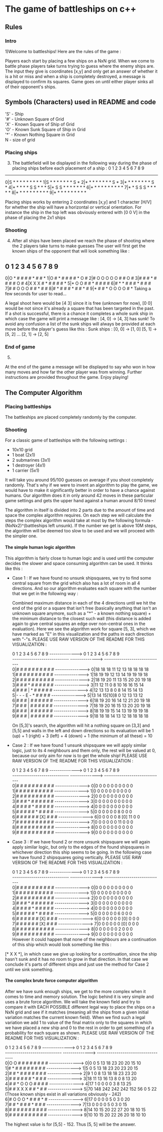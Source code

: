 # The game of battleships on c++

## Rules
### Intro
1)Welcome to battleships! Here are the rules of the game :

Players each start by placing a few ships on a NxN grid.
When we come to battle phase players take turns trying to guess where the enemy ships are.
The input they give is coordinates [x,y] and only get an answer of whether it is a hit or miss
and when a ship is completely destroyed, a message is displayed to confirm its squares.
Game goes on until either player sinks all of their opponent's ships.

## Symbols (Characters) used in README and code
'S' - Ship                                                                                                                                                            
'#' - Unknown Square of Grid                                                                                                                                          
'X' - Known Square of Ship of Grid                                                                                                                                    
'O' - Known Sunk Square of Ship in Grid                                                                                                                               
'*' - Known Nothing Square in Grid                                                                                                                                    
N - size of grid

### Placing ships
3) The battlefield will be displayed in the following way during the phase of placing ships before each placement of a ship :
   0  1  2  3  4  5  6  7  8  9
 ------------------------------
 0|S  *  *  *  *  *  *  *  *  *
 1|S  *  *  *  *  *  *  *  S  *
 2|*  *  *  *  *  *  *  *  S  *
 3|*  *  *  *  *  *  *  *  S  *
 4|*  *  *  *  *  S  S  *  *  *
 5|*  S  S  *  *  *  *  *  *  *
 6|*  *  *  *  *  *  *  *  *  *
 7|*  *  S  S  S  *  *  *  *  *
 8|*  *  *  *  *  *  *  *  *  *
 9|*  *  *  *  *  *  *  *  *  *

Placing ships works by entering 2 coordinates [x,y] and 1 character [H/V] for whether the ship will have a horizontal or vertical orientation.
For instance the ship in the top left was obviously entered with [0 0 V] in the phase of placing the 2x1 ships

### Shooting
4) After all ships have been placed we reach the phase of shooting where the 2 players take turns to make guesses
The user will first get the known ships of the opponent that will look something like :

  0  1  2  3  4  5  6  7  8  9
 ------------------------------
0|O  *  #  #  #  #  *  #  #  *
1|O  #  *  #  #  #  #  *  O  #
2|#  O  O  O  O  O  #  #  O  #
3|#  #  #  *  #  #  #  #  O  #
4|X  X  X  #  *  #  #  #  #  *
5|*  O  O  #  #  *  #  #  #  #
6|#  *  *  #  #  #  *  #  #  #
7|#  #  O  O  O  #  #  *  #  #
8|#  *  #  #  #  *  #  #  *  #
9|*  #  #  *  O  O  O  O  #  *
Taking a few seconds for user to read...

A legal shoot here would be [4 3] since it is free (unknown for now), [0 0] would be not since it's already a square that has been targeted in the past.
If a shot is successful, there is a chance it completes a whole sunk ship in which case the game will print a message like :
[4, 0] -> [4, 3] has sunk!
To avoid any confusion a list of the sunk ships will always be provided at each move before the player's guess like this :
Sunk ships :
[0, 0] -> [1, 0]
[5, 1] -> [5, 2]
...
[2, 1] -> [2, 5]

### End of game
5)
At the end of the game a message will be displayed to say who won in how many moves and how far the other player was from winning.
Further instructions are provided throughout the game. Enjoy playing!

## The Computer Algorithm
### Placing battleships
The battleships are placed completely randomly by the computer.

### Shooting
For a classic game of battleships with the following settings :
- 10x10 grid
- 1 boat (2x1)
- 2 submarines (3x1)
- 1 destroyer (4x1)
- 1 carrier (5x1)
  
It will take you around 95/100 guesses on average if you shoot completely randomly.
That's why if we were to invent an algorithm to play the game, we would have to make it significantly better in order to have a chance against humans.
Our algorithm does it in only around 42 moves in these particular game settings and gets the upper hand against a human around 8/10 times!

The algorithm in itself is divided into 2 parts due to the amount of time and space the complex algorithm requires. On each step we will calculate the steps the complex algorithm would take at most by the following formula - (NxNx2)^(battleships left unsunk). If the number we get is above 10M steps, the algorithm will be deemed too slow to be used and we will proceed with the simpler one.

#### The simple human logic algorithm
This algorithm is fairly close to human logic and is used until the computer decides the slower and space consuming algorithm can be used.
It thinks like this :
- Case 1 : If we have found no unsunk shipsquares, we try to find some central square from the grid which also has a lot of room in all 4 directions. And so our algorithm evaluates each square with the number that we get in the following way :
  
  Combined maximum distance in each of the 4 directions until we hit the end of the grid or a square that isn't free (basically anything that isn't an unknown square anymore, such as a "*" - a known nothing square) + the minimum distance to the closest such wall (this distance is added again to give central squares an edge over non-central ones in the evaluation). Here we see the algorithm work for square [5, 3], which we have marked as "E" in this visualization and the paths in each direction with "-"s. PLEASE USE RAW VERSION OF THE README FOR THIS VISUALIZATION :
  
  0  1  2  3  4  5  6  7  8  9  -------------->    0  1  2  3  4  5  6  7  8  9                                                                                       
  ----------------------------- -------------->  ------------------------------                                                                                     
0|#  #  #  #  #  #  #  #  #  # ---------------> 0|18 18 18 11 12 13 18 18 18 18                                                                                     
1|#  #  #  #  #  #  #  #  #  # ---------------> 1|18 19 19 12 13 14 19 19 19 18                                                                                     
2|#  #  #  #  #  #  #  #  #  # ---------------> 2|18 19 20 11 13 15 20 20 19 18                                                                                     
3|#  #  #  *  #  #  #  #  #  # ---------------> 3|11 12 11 0  8  10 16 16 15 14                                                                                       
4|#  #  #  |  *  #  #  #  #  # ---------------> 4|12 13 13 8  0  8  14 15 14 13                                                                                       
5|-  -  -  E  -  *  #  #  #  # ---------------> 5|13 14 15[10]8  0  12 13 13 12                                                                                      
6|#  #  #  |  #  #  #  #  #  # ---------------> 6|18 19 20 16 14 12 21 20 19 18                                                                                     
7|#  #  #  |  #  #  #  #  #  # ---------------> 7|18 19 20 16 15 13 20 20 19 18                                                                                     
8|#  #  #  |  #  #  #  #  #  # ---------------> 8|18 19 19 15 14 13 19 19 19 18                                                                                     
9|#  #  #  |  #  #  #  #  #  # ---------------> 9|18 18 18 14 13 12 18 18 18 18                                                                                     

  On [5,3]'s search, the algorithm will hit a nothing square on [3,3] and [5,5] and walls in the left and down directions so its evaluation will be 1 (up) + 1 (right) + 3 (left) + 4 (down) + 1 (the minimum of all these) = 10
  
- Case 2 : If we have found 1 unsunk shipsquare we will apply similar logic, just to its 4 neighbours and them only, the rest will be valued at 0, because our only aim for now is to get the whole ship!  PLEASE USE RAW VERSION OF THE README FOR THIS VISUALIZATION :

  0  1  2  3  4  5  6  7  8  9  -------------->   0  1  2  3  4  5  6  7  8  9                                                                                        
  ----------------------------- --------------> ------------------------------                                                                                        
0|#  #  #  #  #  #  #  #  #  # ---------------> 0|0  0  0  0  0  0  0  0  0  0                                                                                        
1|#  #  #  #  #  #  #  #  #  # ---------------> 1|0  0  0  0  0  0  0  0  0  0                                                                                        
2|#  #  #  #  #  #  #  #  #  # ---------------> 2|0  0  0  0  0  0  0  0  0  0                                                                                        
3|#  #  #  *  #  #  #  #  #  # ---------------> 3|0  0  0  0  0  0  0  0  0  0                                                                                        
4|#  #  #  #  *  #  #  #  #  # ---------------> 4|0  0  0  0  0  0  0  0  0  0                                                                                        
5|#  #  #  #  #  *  #  #  #  # ---------------> 5|0  0  0  0  0  0  8  0  0  0                                                                                        
6|#  #  #  #  #  # [X] #  #  # ---------------> 6|0  0  0  0  0  8 [0] 11 0  0                                                                                        
7|#  #  #  #  #  #  #  #  #  # ---------------> 7|0  0  0  0  0  0  11 0  0  0                                                                                        
8|#  #  #  #  #  #  #  #  #  # ---------------> 8|0  0  0  0  0  0  0  0  0  0                                                                                        
9|#  #  #  #  #  #  #  #  #  # ---------------> 9|0  0  0  0  0  0  0  0  0  0                                                                                         

- Case 3 : If we have found 2 or more unsunk shipsquare we will again apply similar logic, but only to the edges of the found shipsquares in whichever direction this ship seems to be going. In the following case we have found 2 shipsquares going vertically. PLEASE USE RAW VERSION OF THE README FOR THIS VISUALIZATION :

  0  1  2  3  4  5  6  7  8  9  -------------->   0  1  2  3  4  5  6  7  8  9                                                                                        
  ----------------------------- --------------> ------------------------------                                                                                        
0|#  #  #  #  #  #  #  #  #  # ---------------> 0|0  0  0  0  0  0  0  0  0  0                                                                                        
1|#  #  #  #  #  #  #  #  #  # ---------------> 1|0  0  0  0  0  0  0  0  0  0                                                                                        
2|#  #  #  #  #  #  #  #  #  # ---------------> 2|0  0  0  0  0  0  0  0  0  0                                                                                        
3|#  #  #  *  #  #  #  #  #  # ---------------> 3|0  0  0  0  0  0  0  0  0  0                                                                                        
4|#  #  #  #  *  #  #  #  #  # ---------------> 4|0  0  0  0  0  0  0  0  0  0                                                                                        
5|#  #  #  #  #  *  #  #  #  # ---------------> 5|0  0  0  0  0  0  6  0  0  0                                                                                        
6|#  #  #  #  #  # [X] #  #  # ---------------> 6|0  0  0  0  0  0 [0] 0  0  0                                                                                        
7|#  #  #  #  #  # [X] #  #  # ---------------> 7|0  0  0  0  0  0 [0] 0  0  0                                                                                        
8|#  #  #  #  #  #  #  #  #  # ---------------> 8|0  0  0  0  0  0  2  0  0  0                                                                                        
9|#  #  #  #  #  #  #  #  #  # ---------------> 9|0  0  0  0  0  0  0  0  0  0                                                                                                
However it could happen that none of the neighbours are a continuation of this ship which would look something like this :

[* X X *], in which case we give up looking for a continuation, since the ship hasn't sunk and it has no room to grow in that direction. In that case we conclude it's parts of different ships and just use the method for Case 2 until we sink something.

#### The complex brute force computer algorithm
After we have sunk enough ships, we get to the more complex when it comes to time and memory solution. The logic behind it is very simple and uses a brute force algorithm. We will take the known field and try to compare it with EACH POSSIBLE different legal way to place the ships on a NxN grid and see if it matches (meaning all the ships from a given initial variation matches the current known field). When we find such a legal variation we add 1 to value of the final matrix only to the squares in which we have placed a new ship and 0 to the rest in order to get something of a probability for each square as shown. PLEASE USE RAW VERSION OF THE README FOR THIS VISUALIZATION :

  0  1  2  3  4  5  6  7  8  9  -------------->   0  1   2   3   4   5   6  7  8  9                                                                                   
  ----------------------------- --------------> -----------------------------------                                                                                   
0|O  O  #  #  #  #  #  #  #  # ---------------> 0|0  0   5   13  18  23  20 20 15 10                                                                                  
1|#  *  #  #  #  #  #  #  #  # ---------------> 1|5  0   5   13  18  23  20 23 20 15                                                                                  
2|#  #  *  #  #  #  #  #  #  # ---------------> 2|9  1   0   8   13  18  18 23 23 20                                                                                  
3|#  #  #  #  #  #  *  #  #  # ---------------> 3|18 11  13  16  13  8   0  8  13 20                                                                                  
4|#  #  *  O  O  O  #  #  #  # ---------------> 4|17 1   0   0   0   0   3  8  13 25                                                                                  
5|#  #  X  X  X  #  #  *  #  # ---------------> 5|70 148 242 242 242 152 56 0  5  22  (Those known ships exist in all variations obviously - 242)                     
6|#  O  O  O  *  #  #  #  *  # ---------------> 6|17 0   0   0   0   5   0  3  0  20                                                                                  
7|#  #  *  #  #  #  *  #  #  # ---------------> 7|13 0   0   0   0   5   0  3  0  15                                                                                  
8|#  #  #  #  #  #  #  #  #  # ---------------> 8|14 10  15  20  22  27  20 18 10 15                                                                                  
9|#  #  #  #  #  #  #  #  #  # ---------------> 9|10 10  15  20  22  26  20 18 10 10     

The highest value is for [5,5] - 152. Thus [5, 5] will be the answer.
